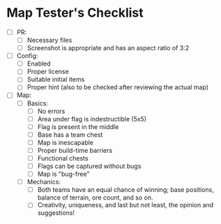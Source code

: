 # Map Tester's Checklist
- [ ] PR:
	- [ ] Necessary files
	- [ ] Screenshot is appropriate and has an aspect ratio of 3:2
- [ ] Config:
	- [ ] Enabled
	- [ ] Proper license
	- [ ] Suitable initial items
	- [ ] Proper hint (also to be checked after reviewing the actual map)
- [ ] Map:
	- [ ] Basics:
		- [ ] No errors
		- [ ] Area under flag is indestructible (5x5)
		- [ ] Flag is present in the middle
		- [ ] Base has a team chest
		- [ ] Map is inescapable
		- [ ] Proper build-time barriers
		- [ ] Functional chests
		- [ ] Flags can be captured without bugs
		- [ ] Map is "bug-free"
	- [ ] Mechanics:
		- [ ] Both teams have an equal chance of winning; base positions, balance of terrain, ore count, and so on.
		- [ ] Creativity, uniqueness, and last but not least, the opinion and suggestions!
